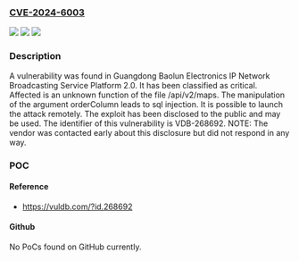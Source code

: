 ### [CVE-2024-6003](https://cve.mitre.org/cgi-bin/cvename.cgi?name=CVE-2024-6003)
![](https://img.shields.io/static/v1?label=Product&message=IP%20Network%20Broadcasting%20Service%20Platform&color=blue)
![](https://img.shields.io/static/v1?label=Version&message=%3D%202.0%20&color=brighgreen)
![](https://img.shields.io/static/v1?label=Vulnerability&message=CWE-89%20SQL%20Injection&color=brighgreen)

### Description

A vulnerability was found in Guangdong Baolun Electronics IP Network Broadcasting Service Platform 2.0. It has been classified as critical. Affected is an unknown function of the file /api/v2/maps. The manipulation of the argument orderColumn leads to sql injection. It is possible to launch the attack remotely. The exploit has been disclosed to the public and may be used. The identifier of this vulnerability is VDB-268692. NOTE: The vendor was contacted early about this disclosure but did not respond in any way.

### POC

#### Reference
- https://vuldb.com/?id.268692

#### Github
No PoCs found on GitHub currently.

